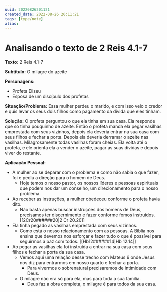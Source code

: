 ```yaml
---
uuid: 20220826201121
created_date: 2022-08-26 20:11:21
tags: [type/note]
alias:
---
```


# Analisando o texto de 2 Reis 4.1-7

**Texto:** 2 Reis 4.1-7

**Subtítulo:** O milagre do azeite

**Personagens:**
- Profeta Eliseu
- Esposa de um discípulo dos profetas

**Situação/Problema:**
Essa mulher perdeu o marido, e com isso veio o credor e quis levar os seus dois filhos como pagamento da dívida que eles tinham.

**Solução:**
O profeta perguntou o que ela tinha em sua casa. Ela responde que só tinha pouquinho de azeite.
Então o profeta manda ela pegar vasilhas emprestada com seus vizinhos, depois ela deveria entrar na sua casa com seus filhos e fechar a porta. Depois ela deveria derramar o azeite nas vasilhas. 
Milagrosamente todas vasilhas foram cheias. 
Ela volta até o profeta, e ele orienta ela a vender o azeite, pagar as suas dívidas e depois viver do restante.

**Aplicação Pessoal:**
- A mulher ao se deparar com o problema e como não sabia o que fazer, foi e pediu a direção para o homem de Deus. 
	- Hoje temos o nosso pastor, os nossos líderes e pessoas espirituais que podem nos dar um conselho, um direcionamento para o nosso problema.
- Ao receber as instruções, a mulher obedeceu conforme o profeta havia dito.
	- Não basta apenas buscar instruções dos homens de Deus, precisamos ter discernimento e fazer conforme fomos instruídos. [[2Cr20######20|2 Cr 20.20]]
- Ela tinha pegado as vasilhas emprestada com seus vizinhos. 
	- Como está o nosso relacionamento com as pessoas. A Bíblia nos ensina que devemos nos esforçar e fazer tudo o que é possível para seguirmos a paz com todos. [[Hb12######14|Hb 12.14]]
- Ao pegar as vasilhas ela foi instruída a entrar na sua casa com seus filhos e fechar a porta da sua casa.
	- Vemos aqui uma relação desse trecho com Mateus 6 onde Jesus nos diz para entrarmos em nosso quarto e fechar a porta.
		- Para vivermos o sobrenatural precisaremos de intimidade com Deus.
	- O milagre não era só para ela, mas para toda a sua família.
		- Deus faz a obra completa, o milagre é para todos da sua casa. 